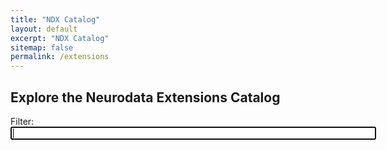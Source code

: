 ```yaml
---
title: "NDX Catalog"
layout: default
excerpt: "NDX Catalog"
sitemap: false
permalink: /extensions
---
```


## Explore the Neurodata Extensions Catalog

<form action="{{ site.url }}/extensions" method="get">
    Filter: <input type="search" name="q" id="search-input" size="70" autofocus>
    <input type="submit" value="Search" style="display: none;">
</form>

<div style="margin-top:20px">
<p><span id="search-process" style="display: none">Showing <span id="search-results-count"></span> results for "<strong id="search-query"></strong>"</span><span id="show-all" style="display: none">Showing <span id="show-all-count"></span> extensions</span></p>
<ul id="search-results"></ul>

<script src="{{ site.url }}/js/lunr.min.js"></script>
<script src="{{ site.url }}/js/jquery-3.4.1.min.js" ></script>
<script src="{{ site.url }}/js/js-yaml.min.js" ></script>

<script>
(function() {
window.data = {}

function loadSearch() {
  var fileref = document.createElement('script')
  fileref.setAttribute("type", "text/javascript")
  fileref.setAttribute("src", "{{ site.baseurl }}/js/search.js")
  document.getElementsByTagName("head")[0].appendChild(fileref)
}

$.getJSON("https://api.github.com/orgs/{{ site.github_username }}/repos").done(function(data) {
  countTotal = 0
  $.each(data, function(key, recordJson) {
    if (recordJson.name.startsWith("{{ site.prefix }}") && recordJson.name.endsWith("{{ site.suffix }}") ) {
      countTotal += 1
    }
  });
  countLoaded = 0
  $.each(data, function(key, recordJson) {
    if (recordJson.name.startsWith("{{ site.prefix }}") && recordJson.name.endsWith("{{ site.suffix }}") ) {
      var resultJson = {}
      resultJson.ref = recordJson.name
      resultJson.record_url = recordJson.html_url
      resultJson.last_updated = recordJson.pushed_at
      window.data[recordJson.name] = resultJson

      var metaUrl = "https://api.github.com/repos/{{ site.github_username }}/" + recordJson.name + "/contents/ndx-meta.yaml"  
      $.getJSON(metaUrl).done(function(res, status) {
        if (status == "success") {
          metaJson = jsyaml.load(atob(res.content))
          for (k in metaJson) {
            window.data[recordJson.name][k] = metaJson[k]
          }
        }
        var readmeUrl = "https://api.github.com/repos/{{ site.github_username }}/" + recordJson.name + "/contents/README.md"
        $.getJSON(readmeUrl).done(function(res, status) {
          if (status == "success") {
            readmeText = atob(res.content)
            window.data[recordJson.name].readme = readmeText

            countLoaded += 1
            if (countLoaded == countTotal) {
              loadSearch()
            }
          }
        });
      });
    }
  });
});



})();

</script>

</div>
